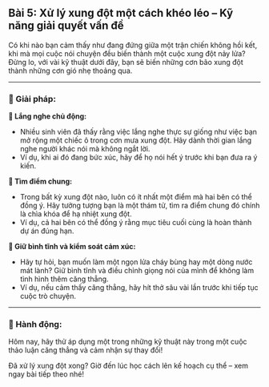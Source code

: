 ## Bài 5: Xử lý xung đột một cách khéo léo – Kỹ năng giải quyết vấn đề

Có khi nào bạn cảm thấy như đang đứng giữa một trận chiến không hồi kết, khi mà mọi cuộc nói chuyện đều biến thành một cuộc xung đột nảy lửa? Đừng lo, với vài kỹ thuật dưới đây, bạn sẽ biến những cơn bão xung đột thành những cơn gió nhẹ thoảng qua.

---

### 📌 Giải pháp:

**🔹 Lắng nghe chủ động:**
- Nhiều sinh viên đã thấy rằng việc lắng nghe thực sự giống như việc bạn mở rộng một chiếc ô trong cơn mưa xung đột. Hãy dành thời gian lắng nghe người khác nói mà không ngắt lời.
- Ví dụ, khi ai đó đang bức xúc, hãy để họ nói hết ý trước khi bạn đưa ra ý kiến.

**🔹 Tìm điểm chung:**
- Trong bất kỳ xung đột nào, luôn có ít nhất một điểm mà hai bên có thể đồng ý. Hãy tưởng tượng bạn là một thám tử, tìm ra điểm chung đó chính là chìa khóa để hạ nhiệt xung đột.
- Ví dụ, cả hai bên có thể đồng ý rằng mục tiêu cuối cùng là hoàn thành dự án đúng hạn.

**🔹 Giữ bình tĩnh và kiểm soát cảm xúc:**
- Hãy tự hỏi, bạn muốn làm một ngọn lửa cháy bùng hay một dòng nước mát lành? Giữ bình tĩnh và điều chỉnh giọng nói của mình để không làm tình hình thêm căng thẳng.
- Ví dụ, nếu cảm thấy căng thẳng, hãy hít thở sâu vài lần trước khi tiếp tục cuộc trò chuyện.

---

### 🚀 Hành động:

Hôm nay, hãy thử áp dụng một trong những kỹ thuật này trong một cuộc thảo luận căng thẳng và cảm nhận sự thay đổi!

Đã xử lý xung đột xong? Giờ đến lúc học cách lên kế hoạch cụ thể – xem ngay bài tiếp theo nhé!